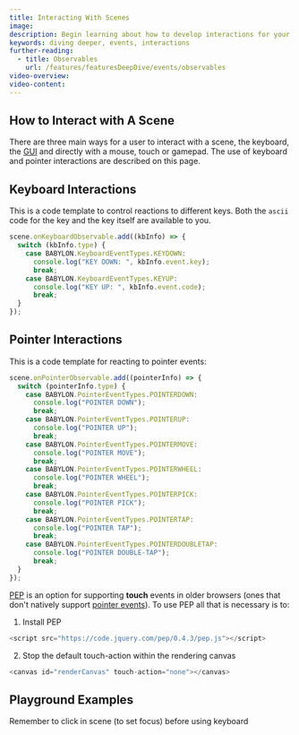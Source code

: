 ```yaml
---
title: Interacting With Scenes
image:
description: Begin learning about how to develop interactions for your Babylon.js scenes.
keywords: diving deeper, events, interactions
further-reading:
  - title: Observables
    url: /features/featuresDeepDive/events/observables
video-overview:
video-content:
---
```


## How to Interact with A Scene

There are three main ways for a user to interact with a scene, the keyboard, the [GUI](/features/featuresDeepDive/gui) and directly with a mouse, touch or gamepad. The use of keyboard and pointer interactions are described on this page.

## Keyboard Interactions

This is a code template to control reactions to different keys. Both the `ascii` code for the key and the key itself are available to you.

```javascript
scene.onKeyboardObservable.add((kbInfo) => {
  switch (kbInfo.type) {
    case BABYLON.KeyboardEventTypes.KEYDOWN:
      console.log("KEY DOWN: ", kbInfo.event.key);
      break;
    case BABYLON.KeyboardEventTypes.KEYUP:
      console.log("KEY UP: ", kbInfo.event.code);
      break;
  }
});
```

## Pointer Interactions

This is a code template for reacting to pointer events:

```javascript
scene.onPointerObservable.add((pointerInfo) => {
  switch (pointerInfo.type) {
    case BABYLON.PointerEventTypes.POINTERDOWN:
      console.log("POINTER DOWN");
      break;
    case BABYLON.PointerEventTypes.POINTERUP:
      console.log("POINTER UP");
      break;
    case BABYLON.PointerEventTypes.POINTERMOVE:
      console.log("POINTER MOVE");
      break;
    case BABYLON.PointerEventTypes.POINTERWHEEL:
      console.log("POINTER WHEEL");
      break;
    case BABYLON.PointerEventTypes.POINTERPICK:
      console.log("POINTER PICK");
      break;
    case BABYLON.PointerEventTypes.POINTERTAP:
      console.log("POINTER TAP");
      break;
    case BABYLON.PointerEventTypes.POINTERDOUBLETAP:
      console.log("POINTER DOUBLE-TAP");
      break;
  }
});
```

[PEP](https://github.com/jquery/PEP) is an option for supporting **touch** events in older browsers (ones that don't natively support [pointer events](https://caniuse.com/pointer)). To use PEP all that is necessary is to:

1. Install PEP

```javascript
<script src="https://code.jquery.com/pep/0.4.3/pep.js"></script>
```

2. Stop the default touch-action within the rendering canvas

```javascript
<canvas id="renderCanvas" touch-action="none"></canvas>
```

## Playground Examples

<Playground id="#0XYMA9#107" title="Scene Observables Template" description="Simple scene observables template." image="/img/playgroundsAndNMEs/divingDeeperInteractions1.jpg" isMain={true} category="Interactions"/>
<Playground id="#7CBW04" title="Simple Drag Example" description="Simple example of a drag behavior." image="/img/playgroundsAndNMEs/divingDeeperInteractions2.jpg" isMain={true} category="Interactions"/>
<Playground id="#XZ0TH6" title="Simple Keyboard Input Example" description="Simple example of keyboard input." image="/img/playgroundsAndNMEs/divingDeeperInteractions3.jpg" isMain={true} category="Interactions"/>
<Playground id="#2SA7J8#7" title="Click+Drag to Multi Select" description="Simple example of how to multi-select objects in a scene using rectangular selection." isMain={true} category="Interactions"/>

Remember to click in scene (to set focus) before using keyboard
